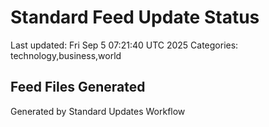 # Standard Feed Update Status
Last updated: Fri Sep  5 07:21:40 UTC 2025
Categories: technology,business,world

## Feed Files Generated

Generated by Standard Updates Workflow
